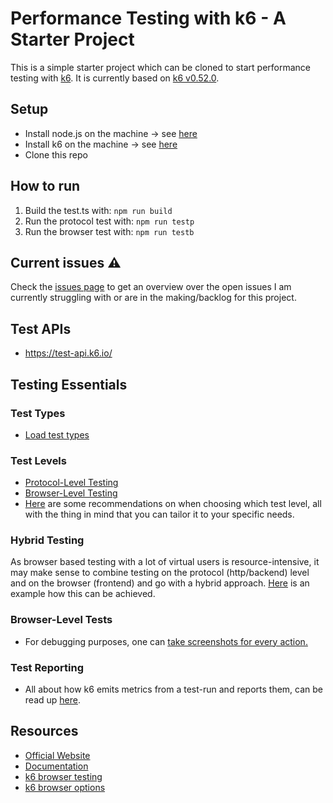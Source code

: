 # Performance Testing with k6 - A Starter Project

This is a simple starter project which can be cloned to start performance testing with [k6](https://k6.io/). It is
currently based on [k6 v0.52.0](https://github.com/grafana/k6/releases).

## Setup

- Install node.js on the machine -> see [here](https://nodejs.org)
- Install k6 on the machine -> see [here](https://grafana.com/docs/k6/latest/set-up/install-k6/)
- Clone this repo

## How to run

1. Build the test.ts with: `npm run build`
2. Run the protocol test with: `npm run testp`
3. Run the browser test with: `npm run testb`

## Current issues ⚠️

Check the [issues page](https://github.com/simonberner/k6-starter/issues) to get an overview over the open issues I am
currently struggling with or are in the making/backlog for this project.

## Test APIs

- https://test-api.k6.io/

## Testing Essentials

### Test Types

- [Load test types](https://grafana.com/docs/k6/latest/testing-guides/test-types/#load-test-types)

### Test Levels

- [Protocol-Level Testing](https://grafana.com/docs/k6/latest/using-k6/http-requests/#http-requests)
- [Browser-Level Testing](https://grafana.com/docs/k6/latest/using-k6-browser/#use-case-for-browser-testing)
- [Here](https://grafana.com/docs/k6/latest/testing-guides/load-testing-websites/#recommendations) are some
  recommendations on when choosing which test level, all with the thing in mind that you can tailor it to your specific
  needs.

### Hybrid Testing

As browser based testing with a lot of virtual users is resource-intensive, it may make sense to combine testing on the
protocol (http/backend) level and on the browser (frontend) and go with a hybrid approach.
[Here](https://grafana.com/docs/k6/latest/using-k6-browser/recommended-practices/hybrid-approach-to-performance/#hybrid-performance-with-k6-browser)
is an example how this can be achieved.

### Browser-Level Tests

- For debugging purposes, one
  can [take screenshots for every action.](https://grafana.com/docs/k6/latest/testing-guides/load-testing-websites/#tips-for-writing-browser-level-scripts)

### Test Reporting

- All about how k6 emits metrics from a test-run and reports them, can be read
  up [here](https://grafana.com/docs/k6/latest/results-output/).

## Resources

- [Official Website](https://k6.io/)
- [Documentation](https://grafana.com/docs/k6/latest/)
- [k6 browser testing](https://grafana.com/docs/k6/latest/using-k6-browser/)
- [k6 browser options](https://grafana.com/docs/k6/latest/using-k6-browser/options/)